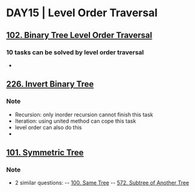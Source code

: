 # DAY15 | Level Order Traversal
## [102. Binary Tree Level Order Traversal](https://leetcode.com/problems/binary-tree-level-order-traversal/description/)
### 10 tasks can be solved by level order traversal
- []()

## [226. Invert Binary Tree](https://leetcode.com/problems/invert-binary-tree/description/)
### Note
- Recursion: only inorder recursion cannot finish this task
- Iteration: using united method can cope this task
- level order can also do this 
- 
## [101. Symmetric Tree](https://leetcode.com/problems/symmetric-tree/)
### Note 
- 2 similar questions:
-- [100. Same Tree](https://leetcode.com/problems/same-tree/description/)
-- [572. Subtree of Another Tree](https://leetcode.com/problems/subtree-of-another-tree/)
